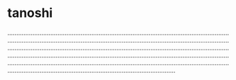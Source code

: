# tanoshi

..........................................................................................................................................................................................................................................................................................................................................................................................................................................................................................................................................................................................................................................................................................................................................